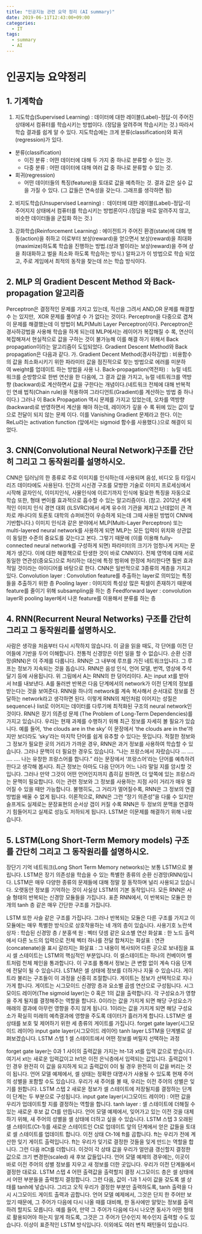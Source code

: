 ```yaml
---
title: "인공지능 관련 요약 정리 (AI summary)"
date: 2019-06-11T12:43:00+09:00
categories:
  - IT
tags:
  - summary
  - AI
---
```


# 인공지능 요약정리
## 1. 기계학습
1. 지도학습(Supervised Learning)  :  데이터에 대한 레이블(Label)-정답-이 주어진 상태에서 컴퓨터를 학습시키는 방법이다. (정답을 알려주며 학습시키는 것.) 따라서 학습 결과를 쉽게 알 수 있다. 지도학습에는 크게 분류(classification)와 회귀(regression)가 있다.
  - 분류(classification)
    - 이진 분류 : 어떤 데이터에 대해 두 가지 중 하나로 분류할 수 있는 것.
    - 다중 분류 : 어떤 데이터에 대해 여러 값 중 하나로 분류할 수 있는 것.
  - 회귀(regression)
    - 어떤 데이터들의 특징(feature)을 토대로 값을 예측하는 것. 결과 값은 실수 값을 가질 수 있다. (그 값들은 연속성을 갖는다. 그래프를 생각하면 됨)

2. 비지도학습(Unsupervised Learning) :  데이터에 대한 레이블(Label)-정답-이 주어지지 상태에서 컴퓨터를 학습시키는 방법론이다.(정답을 따로 알려주지 않고, 비슷한 데이터들을 군집화 하는 것.)

3. 강화학습(Reinforcement Learning) : 에이전트가 주어진 환경(state)에 대해 행동(action)을 취하고 이로부터 보상(reward)을 얻으면서  보상(reward)을 최대화(maximize)하도록 학습을 진행하는 방법.(상과 벌이라는 보상(reward)을 주며 상을 최대화하고 벌을 최소화 하도록 학습하는 방식.) 알파고가 이 방법으로 학습 되었고, 주로 게임에서 최적의 동작을 찾는데 쓰는 학습 방식이다.

## 2. MLP 의 Gradient Descent Method 와 Back-propagation 알고리즘
Perceptron은 결정적인 문제를 가지고 있는데, 직선을 그려서 AND,OR 문제를 해결할 수 는 있지만,  XOR 문제를 풀어낼 수 가 없다는 것이다. Perceptron을 다중으로 겹쳐 이 문제를 해결했는데 이 방법이 MLP(Multi Layer Perceptron)이다.  Perceptron은 경사하강법을 사용해 학습을 하게 되는데 MLP에서는 레이어가 복잡해질 수 록, 연산이 복잡해져서 현실적으로 값을 구하는 것이 불가능해 이를 해결 하기 위해서 Back propagation이라는 알고리즘이 도입되었다.  Gradient Descent Method와 Back propagation은 다음과 같다.
가. Gradient Decent Method(경사하강법) : 비용함수의 값을 최소화시키기 위한 파라미터 값을 점진적으로 찾는 방법으로 에러를 미분하여 weight를 업데이트 하는 방법을 사용
나. Back-propagation(역전파) :  뉴럴 네트워크를 순방향으로 한번 연산을 한 다음에, 그 결과 값을 가지고, 뉴럴 네트워크를 역방향 (backward)로 계산하면서 값을 구한다는 개념이다.(네트워크 전체에 대해 반복적인 연쇄 법칙(Chain rule)을 적용하여 그라디언트(Gradient)를 계산하는 방법 중 하나이다.)
그러나 이 Back Propagation 역시 문제를 가지고 있었는데, 오차를 역방향(backward)로 반영하면서 계산을 해야 하는데, 레이어가 깊을 수 록 뒤에 있는 값이 앞으로 전달이 되지 않는 문제 이다. 이를 Vanishing Gradient 문제라고 한다. 이는 ReLu라는 activation function (앞에서는 sigmoid 함수를 사용했다.)으로 해결이 되었다.


## 3. CNN(Convolutional Neural Network)구조를 간단히 그리고 그 동작원리를 설명하시오.
CNN은 딥러닝의 한 종류로 주로 이미지를 인식하는데 사용되며 음성, 비디오 등 타임시리즈 데이타에도 사용된다.
인간의 시신경 구조를 모방한 기술로 이미지 프로세싱에서 시작해 글자인식, 이미지인식, 사물인식에 이르기까지 인식에 필요한 특징을 자동으로 학습 또한, 형태 변이를 효과적으로 흡수할 수 있는 알고리즘이다.
(참고. 2012년 세계적인 이미지 인식 경연 대회 (ILSVRC)에서 세계 유수의 기관을 제치고 난데없이 큰 격차로 캐나다의 토론토 대학의 슈퍼비전이 우승하게 되는데 그때 사용된 방법이 CNN에 기반합니다.)
이미지 인식과 같은 분야에서 MLP(Multi-Layer Perceptron) 또는 multi-layered neural network를 사용하게 되면 MLP는 모든 입력이 위치와 상관없이 동일한 수준의 중요도를 갖는다고 본다. 그렇기 때문에 (이를 이용해 fully-connected neural network를 구성하게 되면) 파라미터의 크기가 엄청나게 커지는 문제가 생긴다. 이에 대한 해결책으로 탄생한 것이 바로 CNN이다.
전체 영역에 대해 서로 동일한 연관성(중요도)으로 처리하는 대신에 특정 범위에 한정에 처리한다면 훨씬 효과적일 것이라는 아이디어를 바탕으로 한다.
CNN은 일반적으로 3종류의 계층을 가지고 있다.
Convolution layer : Convolution feature를 추출하는 layer로 의미있는 특징들을 추출하기 위한 층
Pooling layer : 이미지의 특성상 많은 픽셀이 존재하기 때문에 feature를 줄이기 위해 subsampling을 하는 층
Feedforward layer : convolution layer와 pooling layer에서 나온 feature를 이용해서 분류를 하는 층

## 4. RNN(Recurrent Neural Networks) 구조를 간단히 그리고 그 동작원리를 설명하시오.
사람은 생각을 처음부터 다시 시작하지 않습니다. 이 글을 읽을 때도, 각 단어를 이전 단어들에 기반을 두어 이해합니다. 전통적 신경망은 이런 일을 할 수 없습니다. 순환 신경망(RNN)은 이 주제를 다룹니다. RNN은 그 내부에 루프를 가진 네트워크입니다. 그 루프는 정보가 지속되는 것을 돕습니다.
RNN은 음성 인식, 언어 모델, 번역, 영상에 주석 달기 등에 사용됩니다.
위 그림에서 A는 RNN의 한 덩어리이다. A는 input xt를 받아서 ht를 내보낸다. A를 둘러싼 반복은 다음 단계에서의 network가 이전 단계의 정보를 받는다는 것을 보여준다. RNN을 하나의 network를 계속 복사해서 순서대로 정보를 전달하는 network라고 생각하면 된다.
이렇게 RNN의 체인처럼 이어지는 성질은 sequence나 list로 이어지는 데이터를 다루기에 최적화된 구조의 neural network인 것이다.
RNN은 장기 의존성 문제 (The Problem of Long-Term Dependencies)를 가지고 있습니다.
우리는 현재 과제를 수행하기 위해 최근 정보를 자세히 볼 필요가 있습니다. 예를 들어, ‘the clouds are in the sky’ 이 문장에서 ‘the clouds are in the’까지만 보더라도 ‘sky’라는 마지막 단어를 쉽게 유추할 수 있다는 뜻입니다. 적절한 정보와 그 정보가 필요한 곳의 거리가 가까운 경우, RNN은 과거 정보를 사용하여 학습할 수 있습니다.
그러나 문맥이 더 필요한 경우도 있습니다. “나는 프랑스에서 자랐습니다 …  …. …. …. 나는 유창한 프랑스어를 합니다.” 라는 문장에서 ‘프랑스어’라는 단어를 예측하려 한다고 생각해 봅시다. 최근 정보는 아마도 다음 단어가 어느 나라 말일 지를 암시할 것입니다. 그러나 만약 그것이 어떤 언어인지까지 좁히길 원하면, 더 앞쪽에 있는 프랑스라는 문맥이 필요합니다. 이는 관련 정보와 그 정보를 사용하는 지점 사이 거리가 매우 멀어질 수 있을 때만 가능합니다.
불행히도, 그 거리가 멀어질수록, RNN은 그 정보의 연결 방법을 배울 수 없게 됩니다.
이론적으로, RNN은 그런 “장기 의존성”을 다룰 수 있지만 슬프게도 실제로는 문장표현의 순서상 갭이 커질 수록 RNN은 두 정보의 문맥을 연결하기 힘들어지고 실제로 성능도 저하되게 됩니다. LSTM은 이문제를 해결하기 위해 나왔습니다.

## 5. LSTM(Long Short-Term Memory models) 구조를 간단히 그리고 그 동작원리를 설명하시오.
장단기 기억 네트워크(Long Short Term Memory networks)는 보통 LSTM으로 불립니다. LSTM은 장기 의존성을 학습을 수 있는 특별한 종류의 순환 신경망(RNN)입니다.  LSTM은 매우 다양한 종류의 문제들에 대해 정말 잘 동작하며 널리 사용되고 있습니다. 오랫동안 정보를 기억하는 것이 사실상 LSTM의 기본 동작입니다. 모든 RNN은 사슬 형태의 반복되는 신경망 모듈들을 가집니다. 표준 RNN에서, 이 반복되는 모듈은 한 개의 tanh 층 같은 매우 간단한 구조를 가집니다.

LSTM 또한 사슬 같은 구조를 가집니다. 그러나 반복되는 모듈은 다른 구조를 가지고 이 모듈에는 매우 특별한 방식으로 상호작용하는 네 개의 층이 있습니다.
사용기호 
노란색 상자 : 학습된 신경망 층  /  분홍색 원 : 벡터 덧셈 같은 요소별 연산
화살표 :  한 노드 출력에서 다른 노드의 입력으로 전체 벡터 하나를 전달 
합쳐지는 화살표 : 연관(concatenate)을 표시
갈라지는 화살표 : 그 내용이 복사되어 다른 곳으로 보내짐을 표시
셀 스테이트는 LSTM의 핵심적인 부분입니다. 이 셀스테이트는 하나의 컨베이어 벨트처럼 천체 체인을 통과합니다. 이 구조를 통해서 정보는 큰 변함 없이 계속 다음 단계에 전달이 될 수 있습니다.
LSTM은 셀 상태에 정보를 더하거나 지울 수 있습니다. 게이트라 불리는 구조들이 이 과정을 신중히 조절합니다.
게이트는 정보가 선택적으로 지나가게 합니다. 게이트는 시그모이드 신경망 층과 요소별 곱셈 연산으로 구성됩니다.
시그모이드 레이어(The sigmoid layer)는 0 혹은 1의 값을 출력합니다. 각 구성요소가 영향을 주게 될지를 결정해주는 역할을 합니다.  0이라는 값을 가지게 되면 해당 구성요소가 매래의 결과에 아무런 영향을 주지 않게 됩니다. 1이라는 값을 가지게 되면 해당 구성요소가 확실히 미래의 예측결과에 영향을 주도록 데이터가 흘러가게 합니다.
LSTM은 셀 상태를 보호 및 제어하기 위한 세 종류의 게이트를 가집니다. 
forget gate layer(시그모이드 레이어)
input gate layer(시그모이드 레이어)
tanh layer
LSTM을 단계별로 살펴보겠습니다.
LSTM 스텝 1  셀 스테이트에서 어떤 정보를 버릴지 선택하는 과정

forget gate layer는 0과 1 사이의 출력값을 가지는 ht-1과 xt를 입력 값으로 받습니다. 여기서 xt는 새로운 입력값이고 ht1은 이전 은닉층에서 입력되는 값입니다. 
출력값이 1인 경우 완전히 이 값을 유지하게 되고 출력값이 0이 될 경우 완전히 이 값을 버리는 것이 됩니다. 
언어 모델 예제에서, 셀 상태는 정확한 대명사가 사용될 수 있도록 현재 주어의 성별을 포함할 수도 있습니다. 우리가 새 주어를 볼 때, 우리는 이전 주어의 성별은 잊기를 원합니다.
LSTM 스텝 2 새로운 정보가 셀 스테이트에 저장될지를 결정하는 단계
이 단계는 두 부분으로 구성됩니다. 
input gate layer(시그모이드 레이어) : 어떤 값을 우리가 업데이트할 지를 결정하는 역할을 합니다. 
​tanh layer : 셀 스테이트에 더해질 수 있는 새로운 후보 값 Ct를 만듭니다.
언어 모델 예제에서,  잊어가고 있는 이전 것을 대체하기 위해,  새 주어의 성별을 셀 상태에 더하고 싶을 수 있습니다.
LSTM 스텝 3 오래된 셀 스테이트(Ct-1)를 새로운 스테이트인 Ct로 업데이트
앞의 단계에서 얻은 값들을 토대로 셀 스테이트를 업데이트 합니다.
이전 상태 Ct-1에 ft를 곱합니다. ft는 우리가 전에 계산한 잊기 게이트 출력입니다. ft는 우리가 잊기로 결정한 것들을 잊게 만드는 역할을 합니다. 그런 다음 itCt를 더합니다. 이것이 각 상태 값을 우리가 얼만큼 갱신할지 결정한 값으로 크기 변경한(scaled) 새 후보 값들입니다.
언어 모델 예제의 경우에는, 이곳이 바로 이전 주어의 성별 정보를 지우고 새 정보를 더한 곳입니다. 우리가 이전 단계들에서 결정한 대로요.
LSTM 스텝 4 어떤 출력값을 출력할지 결정
시그모이드 층은 셀 상태에서 어떤 부분들을 출력할지 결정합니다. 그런 다음, 값이 -1과 1 사이 값을 갖도록 셀 상태를 tanh에 넣습니다. 그리고 오직 우리가 결정한 부분만 출력하도록, tanh 출력을 다시 시그모이드 게이트 출력과 곱합니다.
언어 모델 예제에서, 그것은 단지 한 주어만 보았기 때문에, 그 주어가 다음에 다시 나올 때를 대비해, 한 동사에만 알맞는 정보를 출력하려 할지도 모릅니다. 예를 들어, 만약 그 주어가 다음에 다시 나오면 동사가 어떤 형태로 활용되어야 하는지 알게 하도록, 그것은 그 주어가 단수인지 복수인지 출력할 수도 있습니다.
이상이 표준적인 LSTM 방식입니다. 이외에도 여러 변칙 패턴들이 있습니다.
